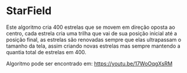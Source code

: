 # StarField
Este algoritmo cria 400 estrelas que se movem
em direção oposta ao centro, cada estrela cria
uma trilha que vai de sua posição inicial até 
a posição final, as estrelas são renovadas 
sempre que elas ultrapassam o tamanho da tela,
assim criando novas estrelas mas sempre 
mantendo a quantia total de estrelas em 400.

Algoritmo pode ser encontrado em:
https://youtu.be/17WoOqgXsRM
